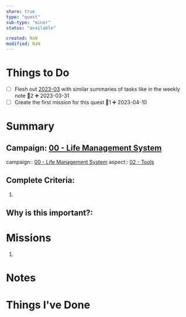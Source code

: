 ```yaml
---
share: true
type: "quest"
sub-type: "minor"
status: "available"

created: NaN 
modified: NaN
---
```

 
# Things to Do
- [ ] Flesh out [2023-03](./2023-03.md) with similar summaries of tasks like in the weekly note 🥄2 ➕ 2023-03-31
- [ ] Create the first mission for this quest 🥄1 ➕ 2023-04-10
# Summary
## Campaign: [00 - Life Management System](./00%20-%20Life%20Management%20System.md)
campaign:: [00 - Life Management System](./00%20-%20Life%20Management%20System.md)
aspect:: [02 - Tools](./02%20-%20Tools.md)

## Complete Criteria:
1. 

## Why is this important?:

# Missions
1.

# Notes

# Things I've Done